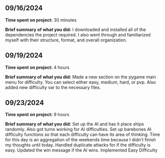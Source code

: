 ## 09/16/2024

**Time spent on project:** 30 minutes

**Brief summary of what you did:** I downloaded and installed all of the dependencies the project required. I also went through and familiarized myself with their structure, format, and overall organization.



## 09/19/2024

**Time spent on project:** 4 hours

**Brief summary of what you did:** Made a new section on the pygame main menu for difficulty. You can select either easy, medium, hard, or pvp. Also added new difficulty var to the necessary files.



## 09/23/2024

**Time spent on project:** 9 hours

**Brief summary of what you did:** Set up the AI and has it place ships randomly. Also got turns working for AI difficulties. Set up barebones AI difficulty functions so that each difficulty can have its area of thinking. Time for this day is an aggregation of the weekends time because I didn't finish my thoughts until today. Handled duplicate attacks for if the difficulty is easy. Updated the win message if the AI wins. Implemented Easy Difficulty